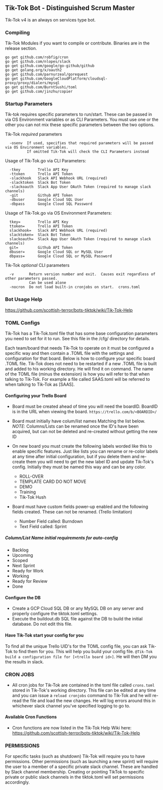 ## Tik-Tok Bot - Distinguished Scrum Master 

Tik-Tok v4 is an always on services type bot.  

### Compiling
Tik-Tok Modules if you want to compile or contribute.  Binaries are in the release section.
```
go get github.com/robfig/cron
go get github.com/nlopes/slack
go get github.com/google/go-github/github
go get golang.org/x/oauth2
go get github.com/parnurzeal/gorequest
go get github.com/GoogleCloudPlatform/cloudsql-proxy/proxy/dialers/mysql
go get github.com/BurntSushi/toml
go get github.com/jinzhu/copier
```

### Startup Parameters
Tik-tok requires specific parameters to run/start.  These can be passed in via OS Environment variables or as CLI Parameters.  You must use one or the other you can not mix these specific parameters between the two options.

Tik-Tok *required*  parameters
```
  -osenv  If used, specifies that required parameters will be passed via OS Environment variables. 
          If omitted Tik-Tok will check the CLI Parameters instead
```

Usage of Tik-Tok.go via CLI Parameters:
```
  -tkey        Trello API Key
  -ttoken      Trello API Token
  -slackhook   Slack API Webhook URL (required)  
  -slacktoken  Slack Bot Token
  -slackoauth  Slack App User OAuth Token (required to manage slack channels)
  -git         Github API Token
  -dbuser      Google Cloud SQL User
  -dbpass      Google Cloud SQL Password
```

Usage of Tik-Tok.go via OS Environment Parameters:
```
  tkey=        Trello API Key
  ttoken=      Trello API Token
  slackhook=   Slack API Webhook URL (required)  
  slacktoken=  Slack Bot Token
  slackoauth=  Slack App User OAuth Token (required to manage slack channels)
  git=         Github API Token
  dbuser=      Google Cloud SQL or MySQL User
  dbpass=      Google Cloud SQL or MySQL Password
```

Tik-Tok *optional* CLI parameters
```
  -v       Return version number and exit.  Causes exit regardless of other parameters passed.  
           Can be used alone
  -nocron  Do not load built-in cronjobs on start.  crons.toml
```

###  Bot Usage Help
https://github.com/scottish-terror/bots-tiktok/wiki/Tik-Tok-Help

### TOML Configs
Tik-Tok has a Tik-Tok.toml file that has some base configuration parameters you need to set for it to run.  See this file in the /cfg/ directory for details.

Each team/board that needs Tik-Tok to operate on it must be configured a specific way and then contain a .TOML file with the settings and configuration for that board.   Below is how to configure your specific board .TOML file.   Tik-Tok does not need to be restarted if a new .TOML file is built and added to his working directory.  He will find it on command.  The name of the TOML file (minus the extension) is how you will refer to that when talking to Tik-Tok.  For example a file called  SAAS.toml will be referred to when talking to Tik-Tok as [SAAS].  

####  Configuring your Trello Board
* Board must be created ahead of time you will need the boardID.  BoardID is in the URL when viewing the board. `https://trello.com/b/<BOARDID>/`
* Board must initially have colum/list names Matching the list below. *NOTE*: Columns/Lists can be renamed once the ID's have been acquired, but can not be deleted and re-created without getting the new ID
* On new board you must create the following labels worded like this to enable specific features.  Just like lists you can rename or re-color labels at any time after initial configuration, but if you delete them and re-create them you will need to get the new label ID and update Tik-Tok's config.   Initially they must be named this way and can be any color.
  * ROLL-OVER 
  * TEMPLATE CARD DO NOT MOVE
  * DEMO
  * Training
  * Tik-Tok Hush

* Board must have custom fields power-up enabled and the following fields created.  These can not be renamed. (Trello limitation)
  * Number Field called:  Burndown
  * Text Field called:  Sprint
  
##### Column/List Name initial requirements for auto-config
* Backlog
* Upcoming
* Scoped
* Next Sprint
* Ready for Work
* Working
* Ready for Review
* Done

####  Configure the DB
* Create a GCP Cloud SQL DB or any MySQL DB on any server and properly configure the tiktok.toml settings.
* Execute the buildout.db SQL file against the DB to build the initial database.  Do not edit this file.

#### Have Tik-Tok start your config for you
To find all the unique Trello UID's for the TOML config file, you can ask Tik-Tok to find them for you.  This will help you build your config file.
`@Tik-Tok build a configuration file for [<trello board id>]`.  He will then DM you the results in slack.

### CRON JOBS
* All cron jobs for Tik-Tok are contained in the toml file called `crons.toml` stored in Tik-Tok's working directory.  This file can be edited at any time and you can issue a `reload cronjobs` command to Tik-Tok and he will re-read the file and load the new changes.   He will log errors around this in whichever slack channel you've specified logging to go to.

#### Available Cron Functions
* Cron functions are now listed in the Tik-Tok Help Wiki here: https://github.com/scottish-terror/bots-tiktok/wiki/Tik-Tok-Help

### PERMISSIONS
For specific tasks (such as shutdown) Tik-Tok will require you to have permissions. Other permissions (such as launching a new sprint) will require the user to a member of a specific private slack channel.  These are handled by Slack channel membership.  Creating or pointing TikTok to specific private or public slack channels in the tiktok.toml will set permissions accordingly.
